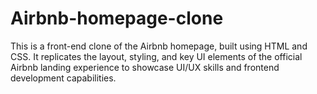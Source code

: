 # Airbnb-homepage-clone
This is a front-end clone of the Airbnb homepage, built using HTML and CSS. It replicates the layout, styling, and key UI elements of the official Airbnb landing experience to showcase UI/UX skills and frontend development capabilities.
